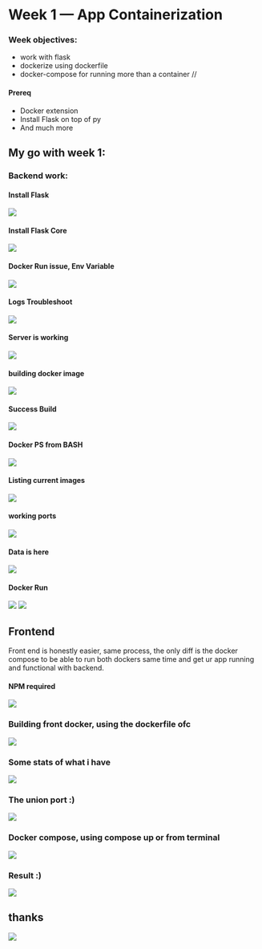 # Week 1 — App Containerization

### Week objectives:
- work with flask 
- dockerize using dockerfile
- docker-compose for running more than a container //

#### Prereq 
- Docker extension
- Install Flask on top of py
- And much more



## My go with week 1:


### Backend work:
#### Install Flask
<img src="assets/week1/install%20flask.png">

#### Install Flask Core
<img src="assets/week1/installed%20flask%20core.png">



#### Docker Run issue, Env Variable
<img src="assets/week1/docker run didnt work first because we didnt set envi variable.png">

#### Logs Troubleshoot

<img src="assets/week1/10- troubleshoot logs .png">


#### Server is working
<img src="assets/week1/works server.png">



#### building docker image
<img src="assets/week1/building the docker image.png">

#### Success Build

<img src="assets/week1/success built.png">



#### Docker PS from BASH
<img src="assets/week1/docker ps from bash.png">


#### Listing current images
<img src="assets/week1/images built list.png">


#### working ports
<img src="assets/week1/port 4567.png">

#### Data is here

<img src="assets/week1/data is here!.png">


#### Docker Run
<img src="assets/week1/11docker run.png">

<img src="assets/week1/12 docker run the 5th.png">


## Frontend

Front end is honestly easier, same process, the only diff is the docker compose to be able to run both dockers same time and get ur app running and functional with backend.


#### NPM required
<img src="assets/week1/frontend npom install.png">


### Building front docker, using the dockerfile ofc
<img src="assets/week1/build docker front.png">

### Some stats of what i have 
<img src="assets/week1/statas.png">

### The union port :)
<img src="assets/week1/The everything ports.png">

### Docker compose, using compose up or from terminal
<img src="assets/week1/docker compose to build both containers.png">

### Result :)
<img src="assets/week1/APP LIVE.png">

## thanks
<img src="assets/week1/sign ins.png">




